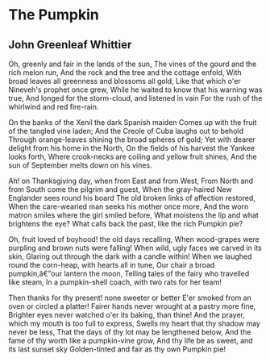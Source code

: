 # The Pumpkin
## John Greenleaf Whittier
Oh, greenly and fair in the lands of the sun,
The vines of the gourd and the rich melon run,
And the rock and the tree and the cottage enfold,
With broad leaves all greenness and blossoms all gold,
Like that which o'er Nineveh's prophet once grew,
While he waited to know that his warning was true,
And longed for the storm-cloud, and listened in vain
For the rush of the whirlwind and red fire-rain.

On the banks of the Xenil the dark Spanish maiden
Comes up with the fruit of the tangled vine laden;
And the Creole of Cuba laughs out to behold
Through orange-leaves shining the broad spheres of gold;
Yet with dearer delight from his home in the North,
On the fields of his harvest the Yankee looks forth,
Where crook-necks are coiling and yellow fruit shines,
And the sun of September melts down on his vines.

Ah! on Thanksgiving day, when from East and from West,
From North and from South come the pilgrim and guest,
When the gray-haired New Englander sees round his board
The old broken links of affection restored,
When the care-wearied man seeks his mother once more,
And the worn matron smiles where the girl smiled before,
What moistens the lip and what brightens the eye?
What calls back the past, like the rich Pumpkin pie?

Oh, fruit loved of boyhood! the old days recalling,
When wood-grapes were purpling and brown nuts were falling!
When wild, ugly faces we carved in its skin,
Glaring out through the dark with a candle within!
When we laughed round the corn-heap, with hearts all in tune,
Our chair a broad pumpkin,â€"our lantern the moon,
Telling tales of the fairy who travelled like steam,
In a pumpkin-shell coach, with two rats for her team!

Then thanks for thy present! none sweeter or better
E'er smoked from an oven or circled a platter!
Fairer hands never wrought at a pastry more fine,
Brighter eyes never watched o'er its baking, than thine!
And the prayer, which my mouth is too full to express,
Swells my heart that thy shadow may never be less,
That the days of thy lot may be lengthened below,
And the fame of thy worth like a pumpkin-vine grow,
And thy life be as sweet, and its last sunset sky
Golden-tinted and fair as thy own Pumpkin pie!